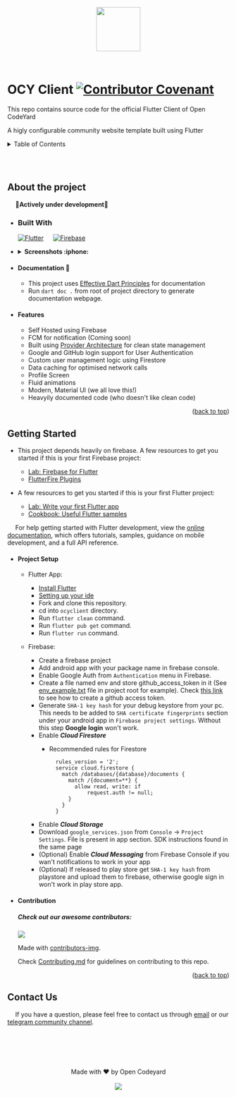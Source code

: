 <a name="readme-top"></a>

<p align="center">
  <img width="100" height="100" src="https://raw.githubusercontent.com/OpenCodeyard/ocyclient/dev/assets/images/ocy_logo.png">
</p>

<br>

# OCY Client [![Contributor Covenant](https://img.shields.io/badge/Contributor%20Covenant-2.0-4baaaa.svg)](code_of_conduct.md)

This repo contains source code for the official Flutter Client of Open CodeYard

A higly configurable community website template built using Flutter

<!-- TABLE OF CONTENTS -->
<details>
  <summary>Table of Contents</summary>
  <ol>
    <br>
    <li>
      <a href="#about-the-project">About The Project</a>
      <ul>
        <li><a href="#built-with">Built With</a></li>
        <li><a href="#screenshots">Screenshots</a></li>
        <li><a href="#doc">Documentation</a></li>
        <li><a href="#features">Features</a></li>
      </ul>
    </li>
    <li>
      <a href="#getting-started">Getting Started</a>
      <ul>
        <li><a href="#project-setup">Project Setup</a></li>
        <li><a href="#contribution">Contribution</a></li>
      </ul>
    </li>
    <!-- <li><a href="#roadmap">Roadmap</a></li> -->
    <li><a href="#contact-us">Contact</a></li>
    <!-- <li><a href="#acknowledgments">Acknowledgments</a></li> -->
  </ol>
</details>

<br><br>

## About the project

 &emsp; :construction:**Actively under development**:construction:
 
- ### Built With

  [![Flutter][flutter-image]][flutter-url] &emsp; [![Firebase][firebase-image]][firebase-url]
 
- <details>
  <summary id="screenshots"><b>Screenshots :iphone: </b></summary>
  <br>
  
  Coming Soon
 
</details>

- #### <p id = "doc"> Documentation :notebook: </p>

  * This project uses [Effective Dart Principles]() for documentation
  * Run `dart doc .` from root of project directory to generate documentation webpage.

- #### Features

  * Self Hosted using Firebase
  * FCM for notification (Coming soon)
  * Built using [Provider Architecture](https://pub.dev/packages/provider) for clean state management
  * Google and GitHub login support for User Authentication
  * Custom user management logic using Firestore
  * Data caching for optimised network calls
  * Profile Screen
  * Fluid animations
  * Modern, Material UI (we all love this!)
  * Heavyily documented code (who doesn't like clean code)
 
<p align="right">(<a href="#readme-top">back to top</a>)</p>

## Getting Started

- This project depends heavily on firebase. A few resources to get you started if this is your first Firebase project:

  * [Lab: Firebase for Flutter](https://firebase.google.com/codelabs/firebase-get-to-know-flutter#0)
  * [FlutterFire Plugins](https://firebase.flutter.dev/)

- A few resources to get you started if this is your first Flutter project:

  * [Lab: Write your first Flutter app](https://docs.flutter.dev/get-started/codelab)
  * [Cookbook: Useful Flutter samples](https://docs.flutter.dev/cookbook)

&emsp; For help getting started with Flutter development, view the
[online documentation](https://docs.flutter.dev/), which offers tutorials,
samples, guidance on mobile development, and a full API reference.

- #### Project Setup

  * Flutter App:
    * [Install Flutter](https://docs.flutter.dev/get-started/install)
    * [Setting up your ide](https://flutter.io/ide-setup/)
    * Fork and clone this repository.
    * cd into `ocyclient` directory.
    * Run `flutter clean` command.
    * Run `flutter pub get` command.
    * Run `flutter run` command.
  
  * Firebase:
    * Create a firebase project
    * Add android app with your package name in firebase console.
    * Enable Google Auth from `Authentication` menu in Firebase.
    * Create a file named env and store github_access_token in it (See [env_example.txt](https://github.com/OpenCodeyard/ocyclient/blob/dev/env_example.txt) file in project root for example). Check [this link](https://docs.github.com/en/enterprise-server@3.4/authentication/keeping-your-account-and-data-secure/creating-a-personal-access-token) to see how to create a github access token. 
    * Generate `SHA-1 key hash` for your debug keystore from your pc. This needs to be added to `SHA certificate fingerprints` section under your android app in `Firebase project settings`. Without this step **Google login** won't work.
    * Enable ***Cloud Firestore***
      * Recommended rules for Firestore 

          ```JS
            rules_version = '2';
            service cloud.firestore {
              match /databases/{database}/documents {
                match /{document=**} {
                  allow read, write: if
                      request.auth != null;
                }
              }
            }
         ```
    * Enable ***Cloud Storage***
    * Download `google_services.json` from `Console` -> `Project Settings`. File is present in app section. SDK instructions found in the same page
    * (Optional) Enable ***Cloud Messaging*** from Firebase Console if you wan't notifications to work in your app
    * (Optional) If released to play store get `SHA-1 key hash` from playstore and upload them to firebase, otherwise google sign in won't work in play store app.

* #### Contribution
  
    ##### Check out our awesome contributors: <br>
    <a href = "https://github.com/OpenCodeyard/ocyclient/graphs/contributors">
      <img src = "https://contrib.rocks/image?repo=OpenCodeyard/ocyclient"/>
    </a>

    Made with [contributors-img](https://contrib.rocks).
    <br>
    
    Check [Contributing.md](https://github.com/OpenCodeyard/ocyclient/blob/dev/CONTRIBUTING.md) for guidelines on contributing to this repo.

<p align="right">(<a href="#readme-top">back to top</a>)</p>

## Contact Us

&emsp; If you have a question, please feel free to contact us through [email](mailto:support@opencodeyard.tech) or our [telegram community channel](https://telegram.me/Open_Codeyard).

<br><br><br><br>

<p align="center">
  Made with ❤️ by Open Codeyard
  <br><br>
  <a href="https://opensource.org/licenses/MIT"> <img src="https://img.shields.io/badge/License-MIT-yellow.svg?style=plastic" /> </a>
</p>






<!-- MARKDOWN LINKS & IMAGES -->
<!-- https://www.markdownguide.org/basic-syntax/#reference-style-links -->

[flutter-image]: https://img.shields.io/badge/Flutter-%2302569B.svg?style=plastic&logo=Flutter&logoColor=5cc8f8
[flutter-url]: https://flutter.dev
[firebase-image]: https://img.shields.io/badge/firebase-%23039BE5.svg?style=plastic&logo=firebase
[firebase-url]: https://firebase.com/

